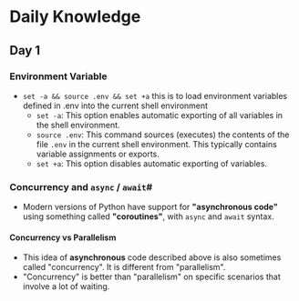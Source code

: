 # Daily Knowledge

## Day 1

### Environment Variable

- `set -a && source .env && set +a` this is to load environment variables defined in .env into the current shell environment
  - `set -a`: This option enables automatic exporting of all variables in the shell environment.
  - `source .env`: This command sources (executes) the contents of the file `.env` in the current shell environment. This typically contains variable assignments or exports.
  - `set +a`: This option disables automatic exporting of variables.

### Concurrency and `async` / `await`#

- Modern versions of Python have support for **"asynchronous code"** using something called **"coroutines"**, with `async` and `await` syntax.

#### Concurrency vs Parallelism

- This idea of **asynchronous** code described above is also sometimes called "concurrency". It is different from "parallelism".
- "Concurrency" is better than "parallelism" on specific scenarios that involve a lot of waiting.
